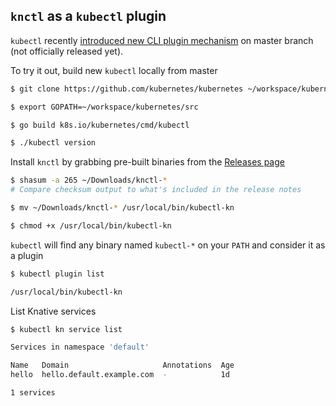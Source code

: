 ## `knctl` as a `kubectl` plugin

`kubectl` recently [introduced new CLI plugin mechanism](https://github.com/kubernetes/kubernetes/pull/66876) on master branch (not officially released yet).

To try it out, build new `kubectl` locally from master

```bash
$ git clone https://github.com/kubernetes/kubernetes ~/workspace/kubernetes/src/k8s.io/kubernetes

$ export GOPATH=~/workspace/kubernetes/src

$ go build k8s.io/kubernetes/cmd/kubectl

$ ./kubectl version
```

Install `knctl` by grabbing pre-built binaries from the [Releases page](https://github.com/cppforlife/knctl/releases)

```bash
$ shasum -a 265 ~/Downloads/knctl-*
# Compare checksum output to what's included in the release notes

$ mv ~/Downloads/knctl-* /usr/local/bin/kubectl-kn

$ chmod +x /usr/local/bin/kubectl-kn
```

`kubectl` will find any binary named `kubectl-*` on your `PATH` and consider it as a plugin

```bash
$ kubectl plugin list

/usr/local/bin/kubectl-kn
```

List Knative services

```bash
$ kubectl kn service list

Services in namespace 'default'

Name   Domain                     Annotations  Age
hello  hello.default.example.com  -            1d

1 services
```
